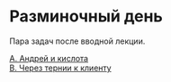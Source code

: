 # Разминочный день

Пара задач после вводной лекции.

[A. Андрей и кислота](https://github.com/AlexAkama/yandex_algorithm/tree/main/src/main/java/training_3/division_b/day0/task_a)  
[B. Через тернии к клиенту](https://github.com/AlexAkama/yandex_algorithm/tree/main/src/main/java/training_3/division_b/day0/task_b)